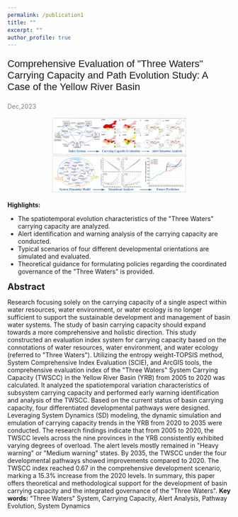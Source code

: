 ```yaml
---
permalink: /publication1
title: ""
excerpt: ""
author_profile: true
---
```


<p style="font-family: 'Arial', sans-serif; font-size: 22px;">Comprehensive Evaluation of "Three Waters" Carrying Capacity 
and Path Evolution Study: A Case of the Yellow River Basin</p>

<span style="color: grey;">Dec,2023</span>

<div align="center">
  <img src='images/Graphical Abstract.jpg' alt="sym" width="60%">
</div>

**Highlights:** 
- The spatiotemporal evolution characteristics of the "Three Waters" carrying capacity 
are analyzed.
- Alert identification and warning analysis of the carrying capacity are conducted.
- Typical scenarios of four different developmental orientations are simulated and 
evaluated.
- Theoretical guidance for formulating policies regarding the coordinated governance 
of the "Three Waters" is provided.

<span style="font-size:20px;">**Abstract**</span>

Research focusing solely on the carrying capacity of a single aspect within water 
resources, water environment, or water ecology is no longer sufficient to support the 
sustainable development and management of basin water systems. The study of basin 
carrying capacity should expand towards a more comprehensive and holistic direction. 
This study constructed an evaluation index system for carrying capacity based on the 
connotations of water resources, water environment, and water ecology (referred to 
"Three Waters"). Utilizing the entropy weight-TOPSIS method, System 
Comprehensive Index Evaluation (SCIE), and ArcGIS tools, the comprehensive 
evaluation index of the "Three Waters" System Carrying Capacity (TWSCC) in the 
Yellow River Basin (YRB) from 2005 to 2020 was calculated. It analyzed the spatiotemporal variation characteristics of subsystem carrying capacity and performed 
early warning identification and analysis of the TWSCC. Based on the current status of 
basin carrying capacity, four differentiated developmental pathways were designed. 
Leveraging System Dynamics (SD) modeling, the dynamic simulation and emulation 
of carrying capacity trends in the YRB from 2020 to 2035 were conducted. The research 
findings indicate that from 2005 to 2020, the TWSCC levels across the nine provinces 
in the YRB consistently exhibited varying degrees of overload. The alert levels mostly 
remained in "Heavy warning" or "Medium warning" states. By 2035, the TWSCC under 
the four developmental pathways showed improvements compared to 2020. The 
TWSCC index reached 0.67 in the comprehensive development scenario, marking a 
15.3% increase from the 2020 levels. In summary, this paper offers theoretical and 
methodological support for the development of basin carrying capacity and the 
integrated governance of the "Three Waters".
**Key words:** "Three Waters" System, Carrying Capacity, Alert Analysis, Pathway 
Evolution, System Dynamics
